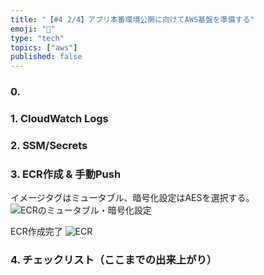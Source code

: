 ```yaml
---
title: "【#4 2/4】アプリ本番環境公開に向けてAWS基盤を準備する"
emoji: "🔐"
type: "tech"
topics: ["aws"]
published: false
---
```


### 0. 

### 1. CloudWatch Logs

### 2. SSM/Secrets

### 3. ECR作成 & 手動Push

イメージタグはミュータブル、暗号化設定はAESを選択する。
![ECRのミュータブル・暗号化設定](https://storage.googleapis.com/zenn-user-upload/ee057d171e1f-20250811.png)

ECR作成完了
![ECR](https://storage.googleapis.com/zenn-user-upload/0db90c13e04f-20250811.png)

### 4. チェックリスト（ここまでの出来上がり）